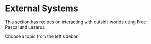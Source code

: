 # External Systems

This section has recipes on interacting with outside worlds using Free Pascal and Lazarus.

Choose a topic from the left sidebar.
